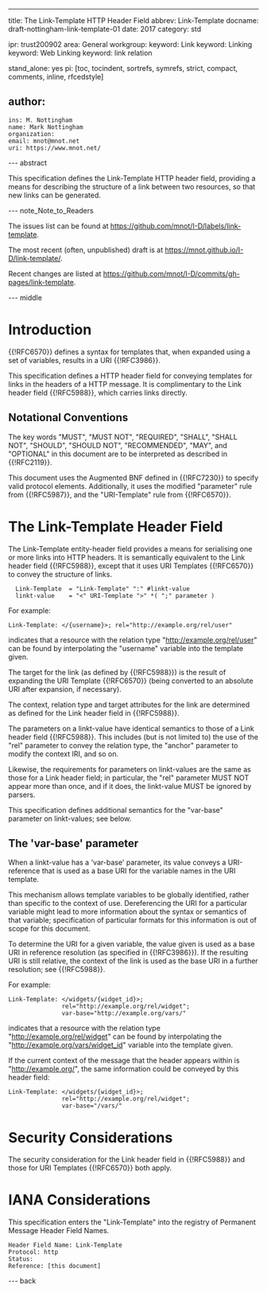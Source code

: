 ---
title: The Link-Template HTTP Header Field
abbrev: Link-Template
docname: draft-nottingham-link-template-01
date: 2017
category: std

ipr: trust200902
area: General
workgroup:
keyword: Link
keyword: Linking
keyword: Web Linking
keyword: link relation

stand_alone: yes
pi: [toc, tocindent, sortrefs, symrefs, strict, compact, comments, inline, rfcedstyle]

author:
 -
    ins: M. Nottingham
    name: Mark Nottingham
    organization:
    email: mnot@mnot.net
    uri: https://www.mnot.net/


--- abstract

This specification defines the Link-Template HTTP header field, providing a means for describing
the structure of a link between two resources, so that new links can be generated.


--- note_Note_to_Readers

The issues list can be found at <https://github.com/mnot/I-D/labels/link-template>.

The most recent (often, unpublished) draft is at <https://mnot.github.io/I-D/link-template/>.

Recent changes are listed at <https://github.com/mnot/I-D/commits/gh-pages/link-template>.


--- middle

# Introduction

{{!RFC6570}} defines a syntax for templates that, when expanded using a set of variables, results
in a URI {{!RFC3986}}.

This specification defines a HTTP header field for conveying templates for links in the headers of
a HTTP message. It is complimentary to the Link header field {{!RFC5988}}, which carries links
directly.

## Notational Conventions

The key words "MUST", "MUST NOT", "REQUIRED", "SHALL", "SHALL NOT", "SHOULD", "SHOULD NOT",
"RECOMMENDED", "MAY", and "OPTIONAL" in this document are to be interpreted as described in {{!RFC2119}}.

This document uses the Augmented BNF defined in {{!RFC7230}} to specify valid protocol
elements. Additionally, it uses the modified "parameter" rule from {{!RFC5987}},
and the "URI-Template" rule from {{!RFC6570}}.


# The Link-Template Header Field

The Link-Template entity-header field provides a means for serialising one or more links into HTTP
headers. It is semantically equivalent to the Link header field {{!RFC5988}}, except
that it uses URI Templates {{!RFC6570}} to convey the structure of links.

~~~
  Link-Template  = "Link-Template" ":" #linkt-value
  linkt-value    = "<" URI-Template ">" *( ";" parameter )
~~~

For example:

~~~
Link-Template: </{username}>; rel="http://example.org/rel/user"
~~~

indicates that a resource with the relation type "http://example.org/rel/user" can be found by
interpolating the "username" variable into the template given.

The target for the link (as defined by {{!RFC5988}}) is the result of expanding the URI
Template {{!RFC6570}} (being converted to an absolute URI after expansion, if
necessary).

The context, relation type and target attributes for the link are determined as defined for the
Link header field in {{!RFC5988}}.

The parameters on a linkt-value have identical semantics to those of a Link header field
{{!RFC5988}}. This includes (but is not limited to) the use of the "rel" parameter to convey the
relation type, the "anchor" parameter to modify the context IRI, and so on.

Likewise, the requirements for parameters on linkt-values are the same as those for a Link header
field; in particular, the "rel" parameter MUST NOT appear more than once, and if it does, the
linkt-value MUST be ignored by parsers.

This specification defines additional semantics for the "var-base" parameter on linkt-values; see
below.


## The 'var-base' parameter

When a linkt-value has a 'var-base' parameter, its value conveys a URI-reference that is used as a
base URI for the variable names in the URI template.

This mechanism allows template variables to be globally identified, rather than specific to the
context of use. Dereferencing the URI for a particular variable might lead to more information
about the syntax or semantics of that variable; specification of particular formats for this
information is out of scope for this document.

To determine the URI for a given variable, the value given is used as a base URI in reference
resolution (as specified in {{!RFC3986}}). If the resulting URI is still relative, the
context of the link is used as the base URI in a further resolution; see {{!RFC5988}}.

For example:

~~~
Link-Template: </widgets/{widget_id}>;
               rel="http://example.org/rel/widget";
               var-base="http://example.org/vars/"
~~~

indicates that a resource with the relation type "http://example.org/rel/widget" can be found by
interpolating the "http://example.org/vars/widget_id" variable into the template given.

If the current context of the message that the header appears within is "http://example.org/", the
same information could be conveyed by this header field:

~~~
Link-Template: </widgets/{widget_id}>;
               rel="http://example.org/rel/widget";
               var-base="/vars/"
~~~


# Security Considerations

The security consideration for the Link header field in {{!RFC5988}} and those for URI Templates
{{!RFC6570}} both apply.

# IANA Considerations

This specification enters the "Link-Template" into the registry of Permanent Message Header Field
Names.

    Header Field Name: Link-Template
    Protocol: http
    Status:
    Reference: [this document]


--- back
